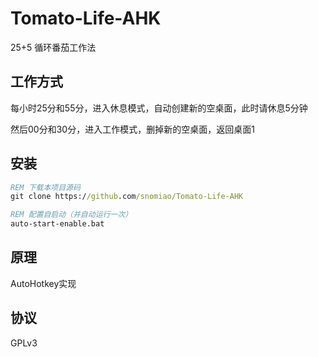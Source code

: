 # Tomato-Life-AHK

25+5 循环番茄工作法

## 工作方式

每小时25分和55分，进入休息模式，自动创建新的空桌面，此时请休息5分钟

然后00分和30分，进入工作模式，删掉新的空桌面，返回桌面1

## 安装

```bat
REM 下载本项目源码
git clone https://github.com/snomiao/Tomato-Life-AHK

REM 配置自启动（并自动运行一次）
auto-start-enable.bat
```

## 原理
AutoHotkey实现

## 协议

GPLv3